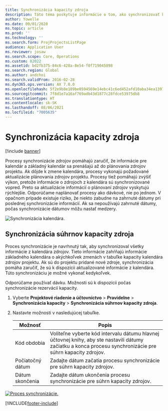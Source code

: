 ```yaml
---
title: Synchronizácia kapacity zdroja
description: Táto téma poskytuje informácie o tom, ako synchronizovať kapacitu zdroja v rámci kalendárov a projektov.
author: Yowelle
ms.date: 09/01/2020
ms.topic: article
ms.prod: ''
ms.technology: ''
ms.search.form: ProjProjectsListPage
audience: Application User
ms.reviewer: josaw
ms.search.scope: Core, Operations
ms.custom: 82022
ms.assetid: bd2fb375-84c6-428a-8e54-f0f719045898
ms.search.region: Global
ms.author: andchoi
ms.search.validFrom: 2016-02-28
ms.dyn365.ops.version: AX 7.0.0
ms.openlocfilehash: 5f2e9b8e189be0594569e14ebc41c6ed452afd10aba34ea1397b3e3f66cd2e96
ms.sourcegitcommit: 7f8d1e7a16af769adb43d1877c28fdce53975db8
ms.translationtype: HT
ms.contentlocale: sk-SK
ms.lasthandoff: 08/06/2021
ms.locfileid: "7005635"
---
```

# <a name="synchronize-resource-capacity"></a>Synchronizácia kapacity zdroja

[!include [banner](../includes/banner.md)]

Procesy synchronizácie zdrojov pomáhajú zaručiť, že informácie pre kalendár a základný kalendár sa prenášajú až do plánovania zdrojov projektu. Ak dôjde k zmene kalendára, procesy vykonajú požadované aktualizácie plánovania zdrojov projektu. Procesy tiež pomáhajú zvýšiť výkon, pretože informácie o zdrojoch z kalendára sú synchronizované vopred. Preto sa aktualizácie informácií o plánovaní zdrojov vyskytujú rýchlejšie. Odporúčame naplánovať procesy ako dávkové, nie po jednom. V opačnom prípade existuje riziko, že niekto zabudne na zahrnuté dátumy pri poslednej synchronizácie informácií. Ak sa nepoužívajú zahrnuté dátumy, počas synchronizácie dátumov môžu nastať medzery.

![Synchronizácia kalendára.](./media/projectresourcing04-1024x471.jpg)

## <a name="synchronize-resource-capacity-roll-ups"></a>Synchronizácia súhrnov kapacity zdroja

Proces synchronizácie je navrhnutý tak, aby synchronizoval všetky informácie z kalendára zdrojov. Tieto informácie zahŕňajú informácie základného kalendára o akýchkoľvek zmenách v tabuľke kapacity kalendára zdrojov projektu. Ak sú do projektu pridané nové zdroje, synchronizácia pomáha zaručiť, že sú k dispozícii aktualizované informácie z kalendára. Túto synchronizáciu je možné vykonať kedykoľvek.

Odporúčame používať dávku. Možnosti sú k dispozícii počas synchronizácie rezervácií kapacity.

1. Vyberte **Projektové riadenie a účtovníctvo** &gt; **Pravidelne** &gt; **Synchronizácia kapacity** &gt; **Synchronizácia súhrnov kapacity zdroja**.
2. Nastavte možnosti v nasledujúcej tabuľke.

    | Možnosť      | Popis |
    |-------------|-------------|
    | Kód obdobia | Voliteľne vyberte kód intervalu dátumu hlavnej účtovnej knihy, aby ste nastavili dátumy začiatku a konca procesu synchronizácie pre súhrn kapacity zdrojov. |
    | Počiatočný dátum  | Zadajte dátum začatia procesu synchronizácie pre súhrn kapacity zdrojov. |
    | Dátum skončenia    | Zadajte dátum ukončenia procesu synchronizácie pre súhrn kapacity zdrojov. |

[![Proces synchronizácie.](./media/projectresourcing09.jpg)](./media/projectresourcing09.jpg)


[!INCLUDE[footer-include](../includes/footer-banner.md)]